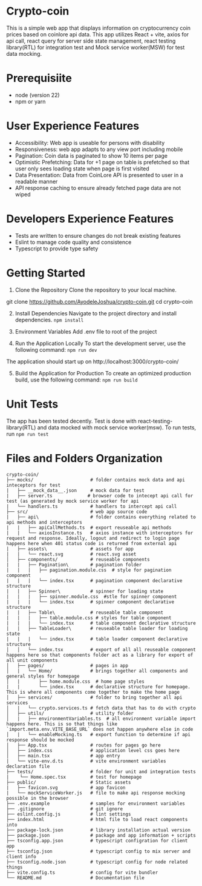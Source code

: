 # Crypto-coin

This is a simple web app that displays information on cryptocurrency coin prices based on coinlore api data. This app utilizes React + vite, axios for api call, react query for server side state management, react testing library(RTL) for integration test and Mock service worker(MSW) for test data mocking.

# Prerequisiite

- node (version 22)
- npm or yarn

# User Experience Features

- Accessibility: Web app is useable for persons with disability
- Responsiveness: web app adapts to any view port including mobile
- Pagination: Coin data is paginated to show 10 items per page
- Optimistic Prefetching: Data for +1 page on table is prefetched so that user only sees loading state when page is first visited
- Data Presentation: Data from CoinLore API is presented to user in a readable manner
- API response caching to ensure already fetched page data are not wiped

# Developers Experience Features

- Tests are written to ensure changes do not break existing features
- Eslint to manage code quality and consistence
- Typescript to provide type safety

# Getting Started

1. Clone the Repository
   Clone the repository to your local machine.

git clone https://github.com/AyodeleJoshua/crypto-coin.git
cd crypto-coin

2. Install Dependencies
   Navigate to the project directory and install dependencies.
   `npm install`

3. Environment Variables
   Add .env file to root of the project

4. Run the Application Locally
   To start the development server, use the following command:
   `npm run dev`

The application should start up on http://localhost:3000/crypto-coin/

5. Build the Application for Production
   To create an optimized production build, use the following command:
   `npm run build`

# Unit Tests

The app has been tested decently. Test is done with react-testing-library(RTL) and data mocked with mock service worker(msw). To run tests, run
`npm run test`

# Files and Folders Organization

```
crypto-coin/
├── mocks/                     # folder contains mock data and api inteceptors for test
|   ├── __mock_data__.json     # mock data for test
|   ├── server.ts             # browser code to intecept api call for test (as generated by mock service worker for api
|   └── handlers.ts            # handlers to intercept api call
├── src/                       # web app source code
|   ├── api\                   # folder contains everything related to api methods and interceptors
|   |   ├── apiCallMethods.ts  # export reuseable api methods
|   |   └── axiosInstance.ts   # axios instance with interceptors for request and response. Ideally, logout and redirect to login page happens here when 401 status code is returned from external api
|   ├── assets\                # assets for app
|   |   └── react.svg          # react.svg asset
│   ├── components/            # reuseable components
|   |   ├── Pagination\        # pagination folder
|   |   |   ├── pagination.module.css  # style for pagination component
|   |   |   └── index.tsx      # pagination component declarative structure
|   |   ├── Spinner\           # spinner for loading state
|   |   |   ├── spinner.module.css  #stle for spinner component
|   |   |   └── index.tsx      # spinner component declarative structure
|   |   ├── Table\             # reuseable table component
|   |   |   ├── table.module.css # styles for table component
|   |   |   └── index.tsx      # table component declarative structure
|   |   ├── TableLoader\       # reuseable table loader for loading state
|   |   |   └── index.tsx      # table loader component declarative structure
│   │   └── index.tsx          # export of all all reuseable component happens here so that components folder act as a library for export of all unit components
│   ├── pages/                 # pages in app
│   |   └── Home/              # brings together all components and general styles for homepage
│   |       ├── home.module.css  # home page styles
|   |       └── index.tsx      # declarative structure for homepage. This is where all components come together to make the home page
│   ├── services/              # folder to bring together all api services
│   |   └── crypto.services.ts # fetch data that has to do with crypto
│   ├── utils/                 # utility folder
│   |   ├── environmentVariables.ts  # all environment variable import happens here. This is so that things like `import.meta.env.VITE_BASE_URL` does not happen anywhere else in code
│   |   └── enableMocking.ts   # export function to determine if api response should be mocked
│   ├── App.tsx                # routes for pages go here
│   ├── index.css              # application level css goes here
│   ├── main.tsx               # app entry
|   └── vite-env.d.ts          # vite environment variables declaration file
├── tests/                     # folder for unit and integration tests
|    └── Home.spec.tsx         # test for homepage
├── public/                    # Static assets
|   ├── favicon.svg            # app favicon
|   └── mockServiceWorker.js   # file to make api response mocking possible in the browser
├── .env.example               # samples for environment variables
├── .gitignore                 # git ignore
├── eslint.config.js           # lint settings
├── index.html                 # html file to load react components into
├── package-lock.json          # library installation actual version
├── package.json               # package and app information + scripts
├── tsconfig.app.json          # typescript configration for client app
├── tsconfig.json              # typescript config to mix server and client info
├── tsconfig.node.json         # typescript config for node related things
├── vite.config.ts             # config for vite bundler
└── README.md                  # Documentation file
```
